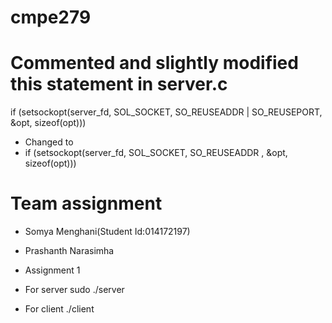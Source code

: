 # cmpe279

# Commented and slightly modified this statement in server.c
if (setsockopt(server_fd, SOL_SOCKET, SO_REUSEADDR | SO_REUSEPORT, &opt, sizeof(opt)))
 - Changed to
 - if (setsockopt(server_fd, SOL_SOCKET, SO_REUSEADDR , &opt, sizeof(opt)))
 
 # Team assignment
 - Somya Menghani(Student Id:014172197)
 - Prashanth Narasimha
 
 - Assignment 1
 - For server sudo ./server
 - For client ./client
